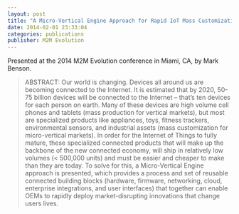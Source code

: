 ```yaml
---
layout: post
title: "A Micro-Vertical Engine Approach for Rapid IoT Mass Customization"
date: 2014-02-01 23:33:04
categories: publications
publisher: M2M Evolution
---
```


Presented at the 2014 M2M Evolution conference in Miami, CA, by Mark Benson.

> ABSTRACT: Our world is changing. Devices all around us are becoming connected to the Internet. It is estimated that by 2020, 50-75 billion devices will be connected to the Internet – that’s ten devices for each person on earth. Many of these devices are high volume cell phones and tablets (mass production for vertical markets), but most are specialized products like appliances, toys, fitness trackers, environmental sensors, and industrial assets (mass customization for micro-vertical markets). In order for the Internet of Things to fully mature, these specialized connected products that will make up the backbone of the new connected economy, will ship in relatively low volumes (< 500,000 units) and must be easier and cheaper to make than they are today. To solve for this, a Micro-Vertical Engine approach is presented, which provides a process and set of reusable connected building blocks (hardware, firmware, networking, cloud, enterprise integrations, and user interfaces) that together can enable OEMs to rapidly deploy market-disrupting innovations that change users lives.

